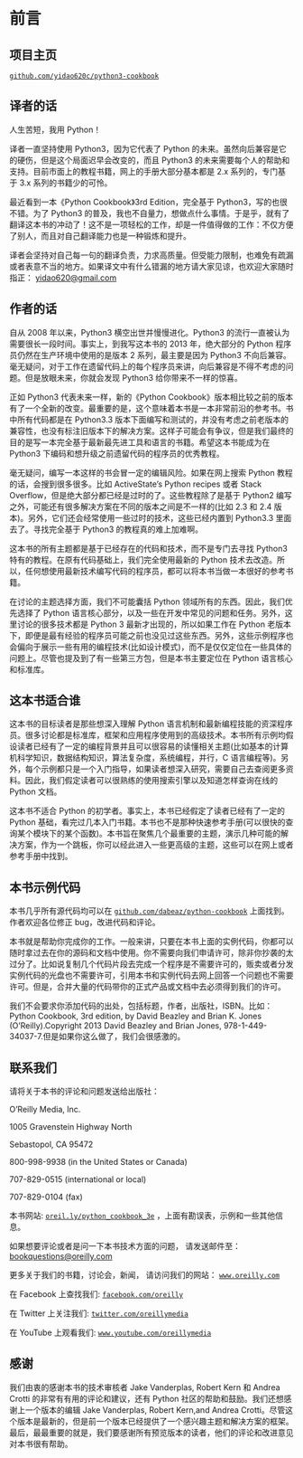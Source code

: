 # 前言

## 项目主页

[`github.com/yidao620c/python3-cookbook`](https://github.com/yidao620c/python3-cookbook)

## 译者的话

人生苦短，我用 Python！

译者一直坚持使用 Python3，因为它代表了 Python 的未来。虽然向后兼容是它的硬伤，但是这个局面迟早会改变的，而且 Python3 的未来需要每个人的帮助和支持。目前市面上的教程书籍，网上的手册大部分基本都是 2.x 系列的，专门基于 3.x 系列的书籍少的可怜。

最近看到一本《Python Cookbook》3rd Edition，完全基于 Python3，写的也很不错。为了 Python3 的普及，我也不自量力，想做点什么事情。于是乎，就有了翻译这本书的冲动了！这不是一项轻松的工作，却是一件值得做的工作：不仅方便了别人，而且对自己翻译能力也是一种锻炼和提升。

译者会坚持对自己每一句的翻译负责，力求高质量。但受能力限制，也难免有疏漏或者表意不当的地方。如果译文中有什么错漏的地方请大家见谅，也欢迎大家随时指正： yidao620@gmail.com

## 作者的话

自从 2008 年以来，Python3 横空出世并慢慢进化。Python3 的流行一直被认为需要很长一段时间。事实上，到我写这本书的 2013 年，绝大部分的 Python 程序员仍然在生产环境中使用的是版本 2 系列，最主要是因为 Python3 不向后兼容。毫无疑问，对于工作在遗留代码上的每个程序员来讲，向后兼容是不得不考虑的问题。但是放眼未来，你就会发现 Python3 给你带来不一样的惊喜。

正如 Python3 代表未来一样，新的《Python Cookbook》版本相比较之前的版本有了一个全新的改变。最重要的是，这个意味着本书是一本非常前沿的参考书。书中所有代码都是在 Python3.3 版本下面编写和测试的，并没有考虑之前老版本的兼容性，也没有标注旧版本下的解决方案。这样子可能会有争议，但是我们最终的目的是写一本完全基于最新最先进工具和语言的书籍。希望这本书能成为在 Python3 下编码和想升级之前遗留代码的程序员的优秀教程。

毫无疑问，编写一本这样的书会冒一定的编辑风险。如果在网上搜索 Python 教程的话，会搜到很多很多。比如 ActiveState’s Python recipes 或者 Stack Overflow，但是绝大部分都已经是过时的了。这些教程除了是基于 Python2 编写之外，可能还有很多解决方案在不同的版本之间是不一样的(比如 2.3 和 2.4 版本)。另外，它们还会经常使用一些过时的技术，这些已经内置到 Python3.3 里面去了。寻找完全基于 Python3 的教程真的难上加难啊。

这本书的所有主题都是基于已经存在的代码和技术，而不是专门去寻找 Python3 特有的教程。在原有代码基础上，我们完全使用最新的 Python 技术去改造。所以，任何想使用最新技术编写代码的程序员，都可以将本书当做一本很好的参考书籍。

在讨论的主题选择方面，我们不可能囊括 Python 领域所有的东西。因此，我们优先选择了 Python 语言核心部分，以及一些在开发中常见的问题和任务。另外，这里讨论的很多技术都是 Python 3 最新才出现的，所以如果工作在 Python 老版本下，即便是最有经验的程序员可能之前也没见过这些东西。另外，这些示例程序也会偏向于展示一些有用的编程技术(比如设计模式)，而不是仅仅定位在一些具体的问题上。尽管也提及到了有一些第三方包，但是本书主要定位在 Python 语言核心和标准库。

## 这本书适合谁

这本书的目标读者是那些想深入理解 Python 语言机制和最新编程技能的资深程序员。很多讨论都是标准库，框架和应用程序使用到的高级技术。本书所有示例均假设读者已经有了一定的编程背景并且可以很容易的读懂相关主题(比如基本的计算机科学知识，数据结构知识，算法复杂度，系统编程，并行，C 语言编程等)。另外，每个示例都只是一个入门指导，如果读者想深入研究，需要自己去查阅更多资料。因此，我们假定读者可以很熟练的使用搜索引擎以及知道怎样查询在线的 Python 文档。

这本书不适合 Python 的初学者。事实上，本书已经假定了读者已经有了一定的 Python 基础，看完过几本入门书籍。本书也不是那种快速参考手册(可以很快的查询某个模块下的某个函数)。本书旨在聚焦几个最重要的主题，演示几种可能的解决方案，作为一个跳板，你可以经此进入一些更高级的主题，这些可以在网上或者参考手册中找到。

## 本书示例代码

本书几乎所有源代码均可以在 [`github.com/dabeaz/python-cookbook`](http://github.com/dabeaz/python-cookbook) 上面找到。作者欢迎各位修正 bug，改进代码和评论。

本书就是帮助你完成你的工作。一般来讲，只要在本书上面的实例代码，你都可以随时拿过去在你的源码和文档中使用。你不需要向我们申请许可，除非你抄袭的太过分了。比如说复制几个代码片段去完成一个程序是不需要许可的，贩卖或者分发实例代码的光盘也不需要许可，引用本书和实例代码去网上回答一个问题也不需要许可。但是，合并大量的代码带你的正式产品或文档中去必须得到我们的许可。

我们不会要求你添加代码的出处，包括标题，作者，出版社，ISBN。比如：Python Cookbook, 3rd edition, by David Beazley and Brian K. Jones (O’Reilly).Copyright 2013 David Beazley and Brian Jones, 978-1-449-34037-7.但是如果你这么做了，我们会很感激的。

## 联系我们

请将关于本书的评论和问题发送给出版社：

O’Reilly Media, Inc.

1005 Gravenstein Highway North

Sebastopol, CA 95472

800-998-9938 (in the United States or Canada)

707-829-0515 (international or local)

707-829-0104 (fax)

本书网站: [`oreil.ly/python_cookbook_3e`](http://oreil.ly/python_cookbook_3e) ，上面有勘误表，示例和一些其他信息。

如果想要评论或者是问一下本书技术方面的问题， 请发送邮件至： bookquestions@oreilly.com

更多关于我们的书籍，讨论会，新闻， 请访问我们的网站： [`www.oreilly.com`](http://www.oreilly.com)

在 Facebook 上查找我们: [`facebook.com/oreilly`](http://facebook.com/oreilly)

在 Twitter 上关注我们: [`twitter.com/oreillymedia`](http://twitter.com/oreillymedia)

在 YouTube 上观看我们: [`www.youtube.com/oreillymedia`](http://www.youtube.com/oreillymedia)

## 感谢

我们由衷的感谢本书的技术审核者 Jake Vanderplas, Robert Kern 和 Andrea Crotti 的非常有有用的评论和建议，还有 Python 社区的帮助和鼓励。我们还想感谢上一个版本的编辑 Jake Vanderplas, Robert Kern,and Andrea Crotti。尽管这个版本是最新的，但是前一个版本已经提供了一个感兴趣主题和解决方案的框架。最后，最最重要的就是，我们要感谢所有预览版本的读者，他们的评论和改进意见对本书很有帮助。